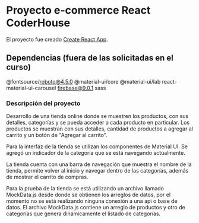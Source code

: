 # Proyecto e-commerce React CoderHouse

El proyecto fue creado [Create React App](https://github.com/facebook/create-react-app).

## Dependencias (fuera de las solicitadas en el curso)

@fontsource/roboto@4.5.0
@material-ui/core
@material-ui/lab
react-material-ui-carousel
firebase@9.0.1
sass

### Descripción del proyecto

Desarrollo de una tienda online donde se muestren los productos, con sus detalles, categorías y se pueda acceder a cada producto en particular.
Los productos se muestran con sus detalles, cantidad de productos a agregar al carrito y un botón de "Agregar al carrito".

Para la interfaz de la tienda se utilizan los componentes de Material UI.
Se agregó un indicador de la categoría que se está navegando actualmente.

La tienda cuenta con una barra de navegación que muestra el nombre de la tienda, permite volver al inicio y navegar dentro de las categorías, además de mostrar el carrito de compras.


Para la prueba de la tienda se está utilizando un archivo llamado MockData.js desde donde se obtienen los arreglos de datos, por el momento no se está realizando ninguna conexión a una api o base de datos.
El archivo MockData.js contiene un arreglo de productos y otro de categorías que genera dinámicamente el listado de categorías.
